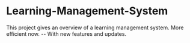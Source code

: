 # Learning-Management-System
This project gives an overview of a learning management system.
More efficient now.
-- With new features and updates.
